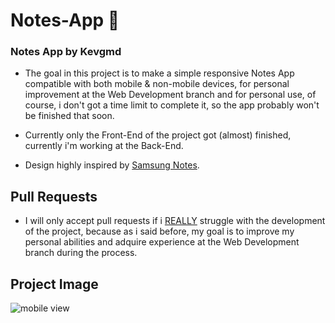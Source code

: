 # Notes-App 📝
### Notes App by Kevgmd

- The goal in this project is to make a simple responsive Notes App compatible with both mobile & non-mobile devices, for personal improvement at the Web Development branch and for personal use, of course, i don't got a time limit to complete it, so the app probably won't be finished that soon.

- Currently only the Front-End of the project got (almost) finished, currently i'm working at the Back-End.

- Design highly inspired by [Samsung Notes](https://play.google.com/store/apps/details?id=com.samsung.android.app.notes).

## Pull Requests
- I will only accept pull requests if i <ins>REALLY</ins> struggle with the development of the project, because as i said before, my goal is to improve my personal abilities and adquire experience at the Web Development branch during the process.

## Project Image
![mobile view](https://github.com/Kevgmd/Notes-App/assets/140569159/4bc248d3-72e8-4d1c-9fd2-8a7afea83609)

